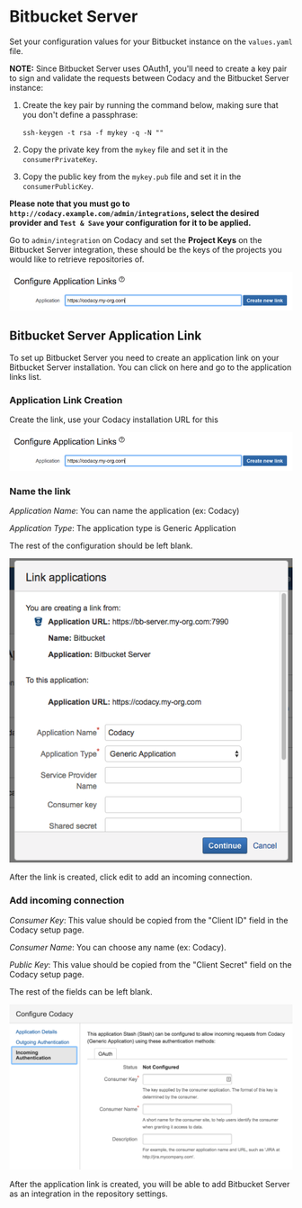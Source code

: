 # Bitbucket Server

Set your configuration values for your Bitbucket instance on the `values.yaml` file.

**NOTE:** Since Bitbucket Server uses OAuth1, you'll need to create a key pair to sign and validate the requests between Codacy and the Bitbucket Server instance:
1. Create the key pair by running the command below, making sure that you don't define a passphrase:
   
   `ssh-keygen -t rsa -f mykey -q -N ""`
   
1. Copy the private key from the `mykey` file and set it in the `consumerPrivateKey`.
1. Copy the public key from the `mykey.pub` file and set it in the `consumerPublicKey`. 

**Please note that you must go to `http://codacy.example.com/admin/integrations`, select the desired provider and `Test & Save` your configuration for it to be applied.**

Go to `admin/integration` on Codacy and set the **Project Keys** on the Bitbucket Server integration, these should be the keys of the projects you would like to retrieve repositories of.

![Stash Application Link](./images/stash-application-link.png)

## Bitbucket Server Application Link

To set up Bitbucket Server you need to create an application link on your Bitbucket Server installation.
You can click on here and go to the application links list.

### Application Link Creation

Create the link, use your Codacy installation URL for this

![Stash Application Link](./images/stash-application-link.png)

### Name the link

_Application Name_: You can name the application (ex: Codacy)

_Application Type_: The application type is Generic Application

The rest of the configuration should be left blank.

![Stash Link Naming](./images/stash-link-naming.png)

After the link is created, click edit to add an incoming connection.

### Add incoming connection

_Consumer Key_: This value should be copied from the "Client ID" field in the Codacy setup page.

_Consumer Name_: You can choose any name (ex: Codacy).

_Public Key_: This value should be copied from the "Client Secret" field on the Codacy setup page.

The rest of the fields can be left blank.

![Stash Incoming Connection](./images/stash-incoming-connection.png)

After the application link is created, you will be able to add Bitbucket Server as an integration in the repository settings.

